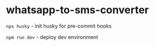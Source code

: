 # whatsapp-to-sms-converter

`npx husky` - init husky for pre-commit hooks

`npm run dev` - deploy dev environment
